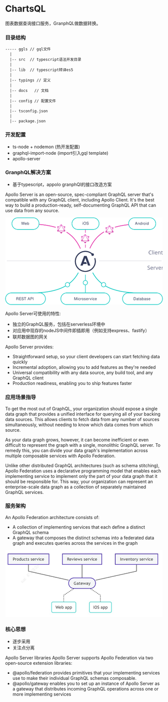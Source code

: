 # ChartsQL
图表数据查询接口服务，GranphQL做数据转换。


### 目录结构
```
----- ggls // gql文件
  |
  |-- src  // typescript语法开发目录
  |
  |-- lib  // typescript转译es5
  |
  |-- typings // 定义
  |
  |-- docs   // 文档
  |
  |-- config // 配置文件
  |
  |-- tsconfig.json
  |
  |-- package.json

```

### 开发配置
- ts-node + nodemon (热开发配置)
- graphql-import-node (import引入gql template)
- apollo-server


### GranphQL解决方案
- 基于typescript，appolo granphQl的接口改造方案

Apollo Server is an open-source, spec-compliant GraphQL server that's compatible with any GraphQL client, including Apollo Client. It's the best way to build a production-ready, self-documenting GraphQL API that can use data from any source.

<div align="center">
<img src="./docs/asserts/index-diagram.svg">
</div>

Apollo Server可使用的特性:
- 独立的GraphQL服务，包括在serverless环境中
- 对应用中现存的nodeJS中间件即插即用（例如支持express、fastify）
- 联邦数据图的网关

Apollo Server provides:
- Straightforward setup, so your client developers can start fetching data quickly
- Incremental adoption, allowing you to add features as they're needed
- Universal compatibility with any data source, any build tool, and any GraphQL client
- Production readiness, enabling you to ship features faster


### 应用场景指导
To get the most out of GraphQL, your organization should expose a single data graph that provides a unified interface for querying all of your backing data sources. This allows clients to fetch data from any number of sources simultaneously, without needing to know which data comes from which source.

As your data graph grows, however, it can become inefficient or even difficult to represent the graph with a single, monolithic GraphQL server. To remedy this, you can divide your data graph's implementation across multiple composable services with Apollo Federation.

Unlike other distributed GraphQL architectures (such as schema stitching), Apollo Federation uses a declarative programming model that enables each implementing service to implement only the part of your data graph that it should be responsible for. This way, your organization can represent an enterprise-scale data graph as a collection of separately maintained GraphQL services.


### 服务架构
An Apollo Federation architecture consists of:

- A collection of implementing services that each define a distinct GraphQL schema
- A gateway that composes the distinct schemas into a federated data graph and executes queries across the services in the graph

<div algin='center'>
<img src="./docs/asserts/arctecture.jpg" />
</div>

### 核心思想
- 逐步采用
- 关注点分离

Apollo Server libraries
Apollo Server supports Apollo Federation via two open-source extension libraries:

- @apollo/federation provides primitives that your implementing services use to make their individual GraphQL schemas composable.
- @apollo/gateway enables you to set up an instance of Apollo Server as a gateway that distributes incoming GraphQL operations across one or more implementing services
